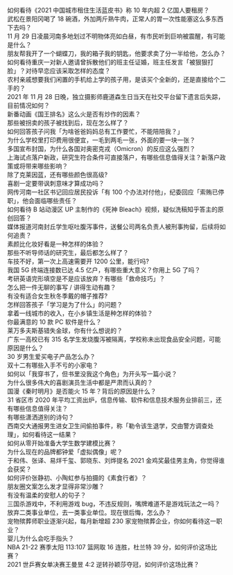 如何看待《2021 中国城市租住生活蓝皮书》称 10 年内超 2 亿国人要租房？  
武松在景阳冈喝了 18 碗酒，外加两斤熟牛肉，正常人的胃一次性能塞这么多东西下去吗？  
11 月 29 日凌晨河南多地划过不明物体亮如白昼，有市民听到巨响被震醒，有可能是什么？  
朋友帮我开了一个蝴蝶刀，我的箱子我的钥匙，他要求卖了分一半给他，怎么办？  
如何看待重庆一对新人邀请曾拆散他们的班主任证婚，班主任发言「被狠狠打脸」？对待早恋应该采取怎样的态度？  
农村亲戚想要我们闲置的手机给上学的孩子用，是该买个全新的，还是直接给个二手的？  
2021 年 11 月 28 日晚，独立摄影师鹿道森生日当天在社交平台留下遗言后失踪，目前情况如何？  
新番动画《国王排名》这么火是否有炒作的因素？  
那些被拐卖的孩子被找到后，现在怎么样了？  
如何回答孩子问我「为啥爸爸妈妈总有工作要忙，不能陪陪我？」  
为什么学校里打印费用很便宜，一毛到两毛一张，外面的要一块一张？  
多国宣布封国，为什么各国对奥密克戎（Omicron）的反应这么强烈？  
上海试点落户新政，研究生符合条件可直接落户，有哪些信息值得关注？新落户政策或将带来哪些影响？  
除了克莱因蓝，还有哪些颜色很高级?  
喜剧一定要带讽刺意味才算成功吗？  
网传河南一社区书记回应居民投诉「有 100 个办法对付他」，纪委回应「索贿已停职」，他会面临哪些责任？  
如何看待 B 站动漫区 UP 主制作的《死神 Bleach》视频，疑似洗稿知乎答主的原创回答？  
媒体报道河南封丘学生呕吐腹泻事件，送餐公司两名负责人被刑事拘留，后续将如何追责？  
素颜比化妆好看是一种怎样的体验？  
那些不听导师话的研究生，最后都怎么样了？  
车技不好，第一次上高速需要开 1200 公里，能行吗?  
我国 5G 终端连接数已达 4.5 亿户，有哪些重大意义？你用上 5G 了吗？  
考研英语完形填空是不是应该放弃？有哪些「救命技巧」？  
怎么把一件无聊的事写 / 讲得生动有趣？  
有没有适合女生秋冬季戴的帽子推荐?  
怎样回答孩子「学习是为了什么」的问题？  
拿着一线城市的收入，在小乡镇生活是种怎样的体验？  
你最满意的 10 款 PC 软件是什么？  
莱万多夫斯基错失金球，你有什么想说的？  
广东一高校已有 315 名学生发烧腹泻被隔离，学校称未出现食品安全问题，可能原因是什么？  
30 岁男生爱买电子产品怎么办？  
双十二有哪些入手不亏的小家电？  
如何以「我穿书了，但书里没我这个角色」为开头写一篇小说？  
为什么很多伟大的喜剧演员生活中都是严肃而认真的？  
国漫《秦时明月》是否能火 15 年？背后的原因是什么？  
31 省区市 2020 年平均工资出炉，信息传输、软件和信息技术服务业排前三，还有哪些信息值得关注？  
有哪些潇洒道别的诗句？  
西南交大通报男生进女卫生间偷拍事件，称「勒令该生退学，交由警方调查处理」，如何看待这一结果？  
如何从零开始准备大学生数学建模比赛？  
为什么现在的品牌都钟爱「虚拟偶像」呢？  
于和伟、张译、易烊千玺、郭晓东、刘烨提名 2021 金鸡奖最佳男主角，你觉得谁会获奖？  
如何评价张静初、小陶虹参与拍摄的《素食行者》？  
朋友圈文案怎么发才显得非常沙雕？  
有没有温柔的安慰人的句子？  
三国杀游戏中，不利用游戏 bug，不违反规则，嘴牌难道不是游戏玩法之一吗？  
放弃二类事业单位，去一类事业单位。现在很后悔，怎么办？  
宠物殡葬师职业逐渐兴起，每月新增超 230 家宠物殡葬企业，你如何看待这一职业？  
婴儿为什么会吃手指头？  
NBA 21-22 赛季太阳 113:107 篮网取 16 连胜，杜兰特 39 分，如何评价这场比赛？  
2021 世乒赛女单决赛王曼昱 4:2 逆转孙颖莎夺冠，如何评价这场比赛？  
